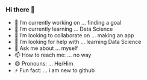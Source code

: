 ### Hi there 👋

- 🔭 I’m currently working on ...  finding a goal
- 🌱 I’m currently learning ...  Data Science
- 👯 I’m looking to collaborate on ...  making an app
- 🤔 I’m looking for help with ...  learning Data Science
- 💬 Ask me about ...  myself
- 📫 How to reach me: ...  no way
- 😄 Pronouns: ...  He/Him
- ⚡ Fun fact: ...  i am new to github

